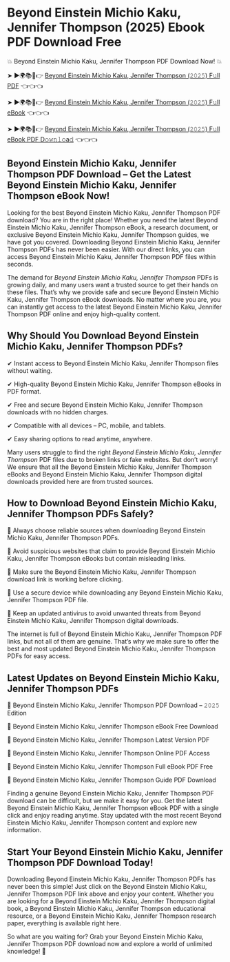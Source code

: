 # Beyond Einstein Michio Kaku, Jennifer Thompson (2025) Ebook PDF Download Free

💥 Beyond Einstein Michio Kaku, Jennifer Thompson PDF Download Now! 💥

➤ ►🌍📚📱👉 [Beyond Einstein Michio Kaku, Jennifer Thompson (𝟸𝟶𝟸𝟻) F𝚞ll PDF](https://getpdf.xyz/beyond-einstein-michio-kaku-jennifer-thompson) 👈👈👈


➤ ►🌍📚📱👉 [Beyond Einstein Michio Kaku, Jennifer Thompson (𝟸𝟶𝟸𝟻) F𝚞ll eBook](https://getpdf.xyz/beyond-einstein-michio-kaku-jennifer-thompson) 👈👈👈


➤ ►🌍📚📱👉 [Beyond Einstein Michio Kaku, Jennifer Thompson (𝟸𝟶𝟸𝟻) F𝚞ll eBook PDF D𝚘𝚠𝚗𝚕𝚘a𝚍](https://getpdf.xyz/beyond-einstein-michio-kaku-jennifer-thompson) 👈👈👈


## Beyond Einstein Michio Kaku, Jennifer Thompson PDF Download – Get the Latest Beyond Einstein Michio Kaku, Jennifer Thompson eBook Now!

Looking for the best Beyond Einstein Michio Kaku, Jennifer Thompson PDF download? You are in the right place! Whether you need the latest Beyond Einstein Michio Kaku, Jennifer Thompson eBook, a research document, or exclusive Beyond Einstein Michio Kaku, Jennifer Thompson guides, we have got you covered. Downloading Beyond Einstein Michio Kaku, Jennifer Thompson PDFs has never been easier. With our direct links, you can access Beyond Einstein Michio Kaku, Jennifer Thompson PDF files within seconds.

The demand for *Beyond Einstein Michio Kaku, Jennifer Thompson* PDFs is growing daily, and many users want a trusted source to get their hands on these files. That’s why we provide safe and secure Beyond Einstein Michio Kaku, Jennifer Thompson eBook downloads. No matter where you are, you can instantly get access to the latest Beyond Einstein Michio Kaku, Jennifer Thompson PDF online and enjoy high-quality content.

## Why Should You Download Beyond Einstein Michio Kaku, Jennifer Thompson PDFs?

✔ Instant access to Beyond Einstein Michio Kaku, Jennifer Thompson files without waiting.

✔ High-quality Beyond Einstein Michio Kaku, Jennifer Thompson eBooks in PDF format.

✔ Free and secure Beyond Einstein Michio Kaku, Jennifer Thompson downloads with no hidden charges.

✔ Compatible with all devices – PC, mobile, and tablets.

✔ Easy sharing options to read anytime, anywhere.

Many users struggle to find the right *Beyond Einstein Michio Kaku, Jennifer Thompson* PDF files due to broken links or fake websites. But don’t worry! We ensure that all the Beyond Einstein Michio Kaku, Jennifer Thompson eBooks and Beyond Einstein Michio Kaku, Jennifer Thompson digital downloads provided here are from trusted sources.

## How to Download Beyond Einstein Michio Kaku, Jennifer Thompson PDFs Safely?

📌 Always choose reliable sources when downloading Beyond Einstein Michio Kaku, Jennifer Thompson PDFs.

📌 Avoid suspicious websites that claim to provide Beyond Einstein Michio Kaku, Jennifer Thompson eBooks but contain misleading links.

📌 Make sure the Beyond Einstein Michio Kaku, Jennifer Thompson download link is working before clicking.

📌 Use a secure device while downloading any Beyond Einstein Michio Kaku, Jennifer Thompson PDF file.

📌 Keep an updated antivirus to avoid unwanted threats from Beyond Einstein Michio Kaku, Jennifer Thompson digital downloads.

The internet is full of Beyond Einstein Michio Kaku, Jennifer Thompson PDF links, but not all of them are genuine. That’s why we make sure to offer the best and most updated Beyond Einstein Michio Kaku, Jennifer Thompson PDFs for easy access.

## Latest Updates on Beyond Einstein Michio Kaku, Jennifer Thompson PDFs

🔹 Beyond Einstein Michio Kaku, Jennifer Thompson PDF Download – 𝟸𝟶𝟸𝟻 Edition

🔹 Beyond Einstein Michio Kaku, Jennifer Thompson eBook Free Download

🔹 Beyond Einstein Michio Kaku, Jennifer Thompson Latest Version PDF

🔹 Beyond Einstein Michio Kaku, Jennifer Thompson Online PDF Access

🔹 Beyond Einstein Michio Kaku, Jennifer Thompson Full eBook PDF Free

🔹 Beyond Einstein Michio Kaku, Jennifer Thompson Guide PDF Download

Finding a genuine Beyond Einstein Michio Kaku, Jennifer Thompson PDF download can be difficult, but we make it easy for you. Get the latest Beyond Einstein Michio Kaku, Jennifer Thompson eBook PDF with a single click and enjoy reading anytime. Stay updated with the most recent Beyond Einstein Michio Kaku, Jennifer Thompson content and explore new information.

## Start Your Beyond Einstein Michio Kaku, Jennifer Thompson PDF Download Today!

Downloading Beyond Einstein Michio Kaku, Jennifer Thompson PDFs has never been this simple! Just click on the Beyond Einstein Michio Kaku, Jennifer Thompson PDF link above and enjoy your content. Whether you are looking for a Beyond Einstein Michio Kaku, Jennifer Thompson digital book, a Beyond Einstein Michio Kaku, Jennifer Thompson educational resource, or a Beyond Einstein Michio Kaku, Jennifer Thompson research paper, everything is available right here.

So what are you waiting for? Grab your Beyond Einstein Michio Kaku, Jennifer Thompson PDF download now and explore a world of unlimited knowledge! 🚀